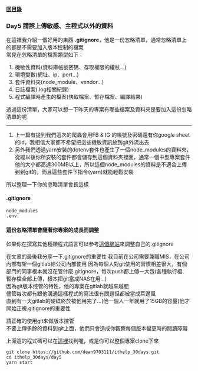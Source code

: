 #### [回目錄](../README.md)
### Day5 請誤上傳敏感、主程式以外的資料

在這裡我介紹一個好用的東西 **.gitignore**，他是一份忽略清單，通常忽略清單上的都是不需要加入版本控制的檔案  
常見在忽略清單的檔案類型如下：
1. 機敏性資料(資料庫帳號密碼、存取權限的權杖...)
2. 環境變數(網址、ip、port...)
3. 套件資料夾(node_module、vendor...)
4. 日誌檔案(.log相關紀錄)
5. 程式編譯時產生的檔案(快取檔案、暫存檔案、編譯結果)

透過這份清單，大家可以想一下昨天的專案有哪些檔案及資料夾是要加入這份忽略清單的呢  

------------------------

1. 上一篇有提到我們這次的爬蟲會用FB & IG 的帳號及密碼還有你google sheet的id，我相信大家都不希望把這些機敏資訊放到git外流出去  
2. 另外我們透過yarn安裝的dotenv套件也產生了一個node_modules的資料夾，從經以後你所安裝的套件都會儲存到這個資料夾裡面，通常一個中型專案套件他的大小都高達300MB以上，所以這個node_modules的資料是不適合上傳到到git的，而且這些套件下指令(yarn)就能輕鬆安裝  

所以整理一下你的忽略清單會長這樣
#### .gitignore
```
node_modules
.env
```
#### 這份忽略清單會隨著你專案的成長而調整  
如果你在撰寫其他種類程式語言可以參考[這個網站](https://github.com/github/gitignore)來調整自己的.gitignore  

在文章的最後我分享一下.gitignore的重要性
我目前在公司需要兼職MIS，在公司內部有架一個gitlab給公司內部使用
因為每個人對git使用的習慣相差很大，有個部門的同事根本就沒在管什麼.gitignore，每次push都上傳一大包(各種執行檔、暫存檔全部上傳，根本把git當成NAS在用...)  
因為git版本控管的特性，他的專案在gitlab就越來越肥  
儘管每次都有跟他溝通這樣程式的寫法很有問題但都被當成耳邊風   
直到有一天gitlab的硬碟終於被他用完了...(他一個人一年就用了15GB的容量)他才開始正視.gitignore的重要性  

請正確的使用git來做版本控管  
不要上傳多餘的資料到git上面，他們只會造成你觀察每個版本變更時的閱讀障礙

上面這的程式碼可以在[這裡](https://github.com/dean9703111/ithelp_30days)找到喔，或是你可以整個專案clone下來
```
git clone https://github.com/dean9703111/ithelp_30days.git
cd ithelp_30days/day5
yarn start
```